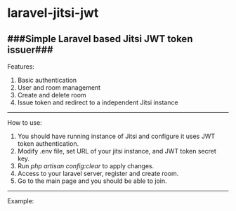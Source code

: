 # laravel-jitsi-jwt
###Simple Laravel based Jitsi JWT token issuer###
----
Features:
1. Basic authentication
2. User and room management
3. Create and delete room
4. Issue token and redirect to a independent Jitsi instance
----
How to use:
1. You should have running instance of Jitsi and configure it uses JWT token authentication.
2. Modify .env file, set URL of your jitsi instance, and JWT token secret key.
3. Run _php artisan config:clear_ to apply changes.
4. Access to your laravel server, register and create room.
5. Go to the main page and you should be able to join.
----
Example:
